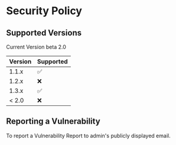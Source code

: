 # Security Policy

## Supported Versions

Current Version beta 2.0

| Version | Supported          |
| ------- | ------------------ |
| 1.1.x   | :white_check_mark: |
| 1.2.x   | :x:                |
| 1.3.x   | :white_check_mark: |
| < 2.0   | :x:                |

## Reporting a Vulnerability
To report a Vulnerability
Report to admin's publicly displayed email.
